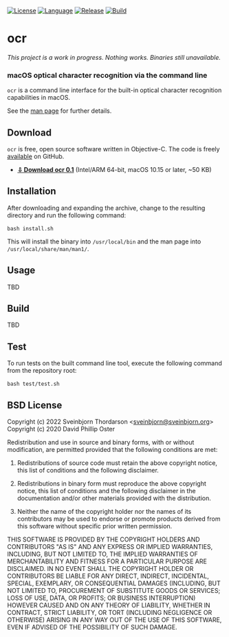 [![License](https://img.shields.io/badge/License-BSD%203--Clause-blue.svg)](https://opensource.org/licenses/BSD-3-Clause)
[![Language](https://img.shields.io/badge/language-objective--c-lightgrey)]()
[![Release](https://shields.io/github/v/release/sveinbjornt/ocr?display_name=tag)]()
[![Build](https://github.com/sveinbjornt/ocr/actions/workflows/macos.yml/badge.svg)]()

# ocr

[//]: # (<img src="icon.png" width="168" height="168" alt="ocr" style="float: right; margin-left: 20px; margin-bottom: 20px;" align="right">)

*This project is a work in progress. Nothing works. Binaries still unavailable.*

### macOS optical character recognition via the command line

`ocr` is a command line interface for the built-in optical character recognition capabilities in macOS.

See the [man page](https://sveinbjorn.org/files/manpages/ocr.1.html) for further details.

## Download

`ocr` is free, open source software written in Objective-C. The code is freely
[available](https://github.com/sveinbjornt/ocr) on GitHub.

* **[⇩ Download ocr 0.1](https://sveinbjorn.org/files/software/ocr.zip)** 
(Intel/ARM 64-bit, macOS 10.15 or later, ~50 KB)

## Installation

After downloading and expanding the archive, change to the resulting directory and run
the following command:

```
bash install.sh
```

This will install the binary into `/usr/local/bin` and the man page into
`/usr/local/share/man/man1/`.

## Usage

TBD

## Build

TBD

## Test

To run tests on the built command line tool, execute the following command from the repository root:

```
bash test/test.sh
```

## BSD License 

Copyright (c) 2022 Sveinbjorn Thordarson &lt;<a href="mailto:sveinbjorn@sveinbjorn.org">sveinbjorn@sveinbjorn.org</a>&gt;
Copyright (c) 2020 David Phillip Oster

Redistribution and use in source and binary forms, with or without modification,
are permitted provided that the following conditions are met:

1. Redistributions of source code must retain the above copyright notice, this
list of conditions and the following disclaimer.

2. Redistributions in binary form must reproduce the above copyright notice, this
list of conditions and the following disclaimer in the documentation and/or other
materials provided with the distribution.

3. Neither the name of the copyright holder nor the names of its contributors may
be used to endorse or promote products derived from this software without specific
prior written permission.

THIS SOFTWARE IS PROVIDED BY THE COPYRIGHT HOLDERS AND CONTRIBUTORS "AS IS" AND
ANY EXPRESS OR IMPLIED WARRANTIES, INCLUDING, BUT NOT LIMITED TO, THE IMPLIED
WARRANTIES OF MERCHANTABILITY AND FITNESS FOR A PARTICULAR PURPOSE ARE DISCLAIMED.
IN NO EVENT SHALL THE COPYRIGHT HOLDER OR CONTRIBUTORS BE LIABLE FOR ANY DIRECT,
INDIRECT, INCIDENTAL, SPECIAL, EXEMPLARY, OR CONSEQUENTIAL DAMAGES (INCLUDING, BUT
NOT LIMITED TO, PROCUREMENT OF SUBSTITUTE GOODS OR SERVICES; LOSS OF USE, DATA, OR
PROFITS; OR BUSINESS INTERRUPTION) HOWEVER CAUSED AND ON ANY THEORY OF LIABILITY,
WHETHER IN CONTRACT, STRICT LIABILITY, OR TORT (INCLUDING NEGLIGENCE OR OTHERWISE)
ARISING IN ANY WAY OUT OF THE USE OF THIS SOFTWARE, EVEN IF ADVISED OF THE
POSSIBILITY OF SUCH DAMAGE.


